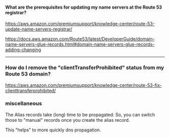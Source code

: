 
####  What are the prerequisites for updating my name servers at the Route 53 registrar?
https://aws.amazon.com/premiumsupport/knowledge-center/route-53-update-name-servers-registrar/


https://docs.aws.amazon.com/Route53/latest/DeveloperGuide/domain-name-servers-glue-records.html#domain-name-servers-glue-records-adding-changing


----

###  How do I remove the "clientTransferProhibited" status from my Route 53 domain?
https://aws.amazon.com/premiumsupport/knowledge-center/route-53-fix-clienttransferprohibited/


### miscellaneous

The Alias records take (long) time to be propagated:
So, you can switch those to "manual" records once you create the alias record.

This "helps" to more quickly dns propagation.

